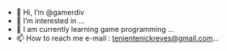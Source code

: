 - 👋 Hi, I’m @gamerdiv
- 👀 I’m interested in ...
- 🌱  I am currently learning game programming ...
- 📫 How to reach me  e-mail : tenientenickreyes@gmail.com...

<!---
gamerdiv/gamerdiv is a ✨ special ✨ repository because its `README.md` (this file) appears on your GitHub profile.
You can click the Preview link to take a look at your changes.
--->
